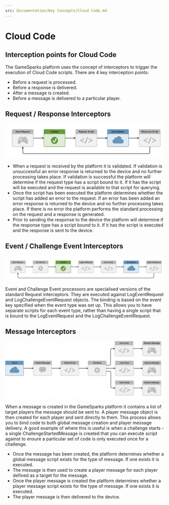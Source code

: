 ```yaml
---
src: Documentation/Key Concepts/Cloud Code.md
---
```


# Cloud Code

## Interception points for Cloud Code

The GameSparks platform uses the concept of interceptors to trigger the execution of Cloud Code scripts. There are 4 key interception points:

  * Before a request is processed.
  * Before a response is delivered.
  * After a message is created.
  * Before a message is delivered to a particular player.

## Request / Response Interceptors

![](img/CloudCode/1.png)

  * When a request is received by the platform it is validated. If validation is unsuccessful an error response is returned to the device and no further processing takes place. If validation is successful the platform will determine if the request type has a script bound to it. If it has the script will be executed and the request is available to that script for querying.
  * Once the script has been executed the platform determines whether the script has added an error to the request. If an error has been added an error response is returned to the device and no further processing takes place. If there is no error the platform performs the standard processing on the request and a response is generated.
  * Prior to sending the response to the device the platform will determine if the response type has a script bound to it. If it has the script is executed and the response is sent to the device.

## Event / Challenge Event Interceptors

![](img/CloudCode/2.png)

Event and Challenge Event processors are specialised versions of the standard Request interceptors. They are executed against LogEventRequest and LogChallengeEventRequest objects. The binding is based on the event key specified when the event type was set up. This allows you to have separate scripts for each event type, rather than having a single script that is bound to the LogEventRequest and the LogChallengeEventRequest.

## Message Interceptors

![](img/CloudCode/3.png)

When a message is created in the GameSparks platform it contains a list of target players the message should be sent to. A player message object is then created for each player and sent directly to them. This process allows you to bind code to both global message creation and player message delivery. A good example of where this is useful is when a challenge starts - a single ChallengeStartedMessage is created that you can execute script against to ensure a particular set of code is only executed once for a challenge.

  * Once the message has been created, the platform determines whether a global message script exists for the type of message. If one exists it is executed.
  * The message is then used to create a player message for each player defined as a target for the message.
  * Once the player message is created the platform determines whether a player message script exists for the type of message. If one exists it is executed.
  * The player message is then delivered to the device.
